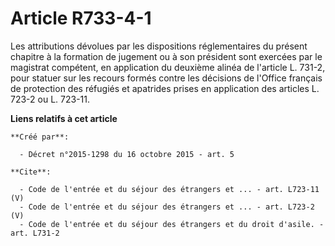 # Article R733-4-1

Les attributions dévolues par les dispositions réglementaires du présent chapitre à la formation de jugement ou à son
président sont exercées par le magistrat compétent, en application du deuxième alinéa de l'article L. 731-2, pour statuer sur
les recours formés contre les décisions de l'Office français de protection des réfugiés et apatrides prises en application
des articles L. 723-2 ou L. 723-11.

**Liens relatifs à cet article**

	**Créé par**:

	  - Décret n°2015-1298 du 16 octobre 2015 - art. 5

	**Cite**:

	  - Code de l'entrée et du séjour des étrangers et ... - art. L723-11 (V)
	  - Code de l'entrée et du séjour des étrangers et ... - art. L723-2 (V)
	  - Code de l'entrée et du séjour des étrangers et du droit d'asile. - art. L731-2
